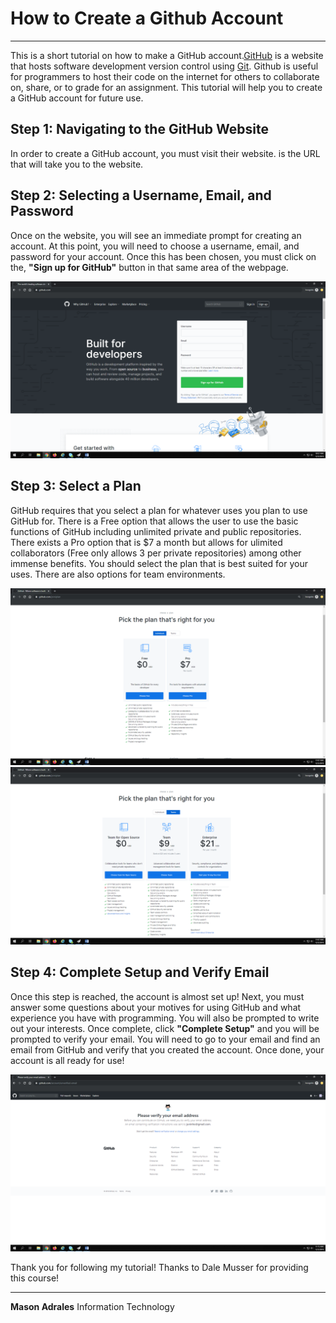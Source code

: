 # How to Create a Github Account
---

This is a short tutorial on how to make a GitHub account.[GitHub](https://en.wikipedia.org/wiki/GitHub) is a website that hosts software development version control using [Git](https://en.wikipedia.org/wiki/Git). Github is useful for programmers to host their code on the internet for others to collaborate on, share, or to grade for an assignment. This tutorial will help you to create a GitHub account for future use.

## Step 1: Navigating to the GitHub Website

In order to create a GitHub account, you must visit their website. [](www.github.com) is the URL that will take you to the website.


## Step 2: Selecting a Username, Email, and Password

Once on the website, you will see an immediate prompt for creating an account. At this point, you will need to choose a username, email, and password for your account. Once this has been chosen, you must click on the, **"Sign up for GitHub"** button in that same area of the webpage.

![GitHub Homepage](firstscreen.png)

## Step 3: Select a Plan

GitHub requires that you select a plan for whatever uses you plan to use GitHub for. There is a Free option that allows the user to use the basic functions of GitHub including unlimited private and public repositories. There exists a Pro option that is $7 a month but allows for ulimited collaborators (Free only allows 3 per private repositories) among other immense benefits. You should select the plan that is best suited for your uses. There are also options for team environments.

![Individual Plans](secondscreen.png)
![Team Plans](thirdscreen.png)

## Step 4: Complete Setup and Verify Email

Once this step is reached, the account is almost set up! Next, you must answer some questions about your motives for using GitHub and what experience you have with programming. You will also be prompted to write out your interests. Once complete, click **"Complete Setup"** and you will be prompted to verify your email. You will need to go to your email and find an email from GitHub and verify that you created the account. Once done, your account is all ready for use!

![Complete Setup](fourthscreen.png)


Thank you for following my tutorial! Thanks to Dale Musser for providing this course!

---

**Mason Adrales**
Information Technology
